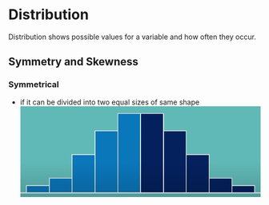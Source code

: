 # Distribution

Distribution shows possible values for a variable and how often they occur.

## Symmetry and Skewness

### Symmetrical

* if it can be divided into two equal sizes of same shape
![](img/004.distribution-1003074747.png)
